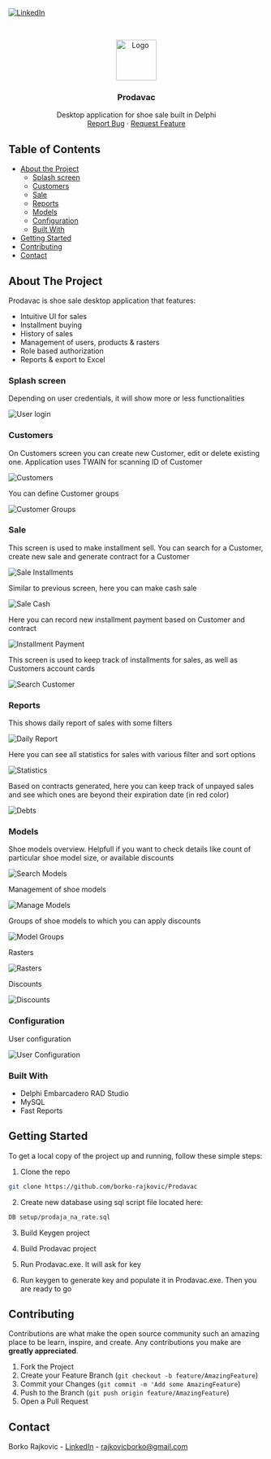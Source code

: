 [![LinkedIn][linkedin-shield]][linkedin-url]

<!-- PROJECT LOGO -->
<br />
<p align="center">
  <a href="https://github.com/borko-rajkovic/Prodavac">
    <img src="./Prodavac_Icon1.ico" alt="Logo" width="80" height="80">
  </a>

  <h3 align="center">Prodavac</h3>

  <p align="center">
    Desktop application for shoe sale built in Delphi
    <br />
    <a href="https://github.com/borko-rajkovic/Prodavac/issues">Report Bug</a>
    ·
    <a href="https://github.com/borko-rajkovic/Prodavac/issues">Request Feature</a>
  </p>
</p>

<!-- TABLE OF CONTENTS -->

## Table of Contents

- [About the Project](#about-the-project)
  - [Splash screen](#splash-screen)
  - [Customers](#customers)
  - [Sale](#sale)
  - [Reports](#reports)
  - [Models](#models)
  - [Configuration](#configuration)
  - [Built With](#built-with)
- [Getting Started](#getting-started)
- [Contributing](#contributing)
- [Contact](#contact)

<!-- ABOUT THE PROJECT -->

## About The Project

Prodavac is shoe sale desktop application that features:
- Intuitive UI for sales
- Installment buying
- History of sales
- Management of users, products & rasters
- Role based authorization
- Reports & export to Excel

### Splash screen

Depending on user credentials, it will show more or less functionalities

![User login][user-login]

### Customers

On Customers screen you can create new Customer, edit or delete existing one. Application uses TWAIN for scanning ID of Customer

![Customers][customers]

You can define Customer groups

![Customer Groups][customer-groups]

### Sale


This screen is used to make installment sell. You can search for a Customer, create new sale and generate contract for a Customer

![Sale Installments][sale-installments]

Similar to previous screen, here you can make cash sale

![Sale Cash][sale-cash]

Here you can record new installment payment based on Customer and contract

![Installment Payment][installment-payment]

This screen is used to keep track of installments for sales, as well as Customers account cards

![Search Customer][search-customer-and-his-card]

### Reports

This shows daily report of sales with some filters

![Daily Report][daily-report]

Here you can see all statistics for sales with various filter and sort options

![Statistics][statistics]

Based on contracts generated, here you can keep track of unpayed sales and see which ones are beyond their expiration date (in red color)

![Debts][debts]

### Models

Shoe models overview. Helpfull if you want to check details like count of particular shoe model size, or available discounts

![Search Models][search-models]

Management of shoe models

![Manage Models][manage-models]

Groups of shoe models to which you can apply discounts

![Model Groups][model-groups]

Rasters

![Rasters][rasters]

Discounts

![Discounts][discounts]

### Configuration

User configuration

![User Configuration][user-configuration]


### Built With

- Delphi Embarcadero RAD Studio
- MySQL
- Fast Reports

<!-- GETTING STARTED -->

## Getting Started

To get a local copy of the project up and running, follow these simple steps:

1. Clone the repo

```sh
git clone https://github.com/borko-rajkovic/Prodavac
```

2. Create new database using sql script file located here:

```sh
DB setup/prodaja_na_rate.sql
```

3. Build Keygen project

4. Build Prodavac project

5. Run Prodavac.exe. It will ask for key

6. Run keygen to generate key and populate it in Prodavac.exe. Then you are ready to go

<!-- CONTRIBUTING -->

## Contributing

Contributions are what make the open source community such an amazing place to be learn, inspire, and create. Any contributions you make are **greatly appreciated**.

1. Fork the Project
2. Create your Feature Branch (`git checkout -b feature/AmazingFeature`)
3. Commit your Changes (`git commit -m 'Add some AmazingFeature`)
4. Push to the Branch (`git push origin feature/AmazingFeature`)
5. Open a Pull Request

<!-- CONTACT -->

## Contact

Borko Rajkovic - [LinkedIn](https://linkedin.com/in/othneildrew) - rajkovicborko@gmail.com

<!-- MARKDOWN LINKS & IMAGES -->

[linkedin-shield]: https://img.shields.io/badge/-LinkedIn-black.svg?style=flat-square&logo=linkedin&colorB=555
[linkedin-url]: https://linkedin.com/in/borko-rajkovic/
[user-login]: ./Resources/Screenshots/User/Login.png
[user-configuration]: ./Resources/Screenshots/User/Configuration.png
[customers]: ./Resources/Screenshots/Customers/Customers.png
[customer-groups]: ./Resources/Screenshots/Customers/Customer%20groups.png
[daily-report]: ./Resources/Screenshots/Reports/Daily%20report.png
[statistics]: ./Resources/Screenshots/Reports/Statistics.png
[debts]: ./Resources/Screenshots/Reports/Debts.png
[sale-installments]: ./Resources/Screenshots/Sale/Sale-installments.png
[sale-cash]: ./Resources/Screenshots/Sale/Sale-cash.png
[installment-payment]: ./Resources/Screenshots/Sale/Installment%20payment.png
[search-customer-and-his-card]: ./Resources/Screenshots/Sale/Search%20Customer%20and%20his%20card.png
[search-models]: ./Resources/Screenshots/Models/Search%20models.png
[manage-models]: ./Resources/Screenshots/Models/Manage%20models.png
[model-groups]: ./Resources/Screenshots/Models/Model%20groups.png
[rasters]: ./Resources/Screenshots/Models/Rasters.png
[discounts]: ./Resources/Screenshots/Models/Discounts.png
